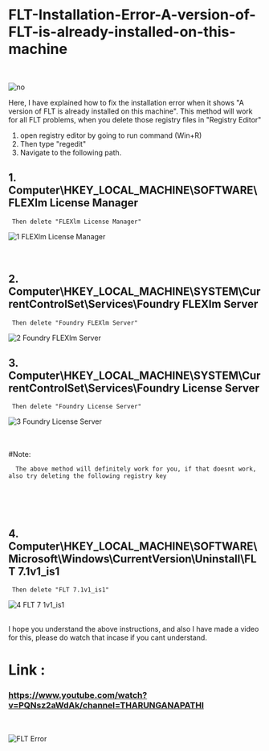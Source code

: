 # FLT-Installation-Error-A-version-of-FLT-is-already-installed-on-this-machine
<br>

![no](https://user-images.githubusercontent.com/65713157/132124051-98ae23eb-863c-416e-be30-dd1b69ea6cae.jpg)



Here, I have explained how to fix the installation error when it shows "A version of FLT is already installed on this machine". 
This method will work for all FLT problems, when you delete those registry files in "Registry Editor"

1. open registry editor by going to run command (Win+R)
2. Then type "regedit"
3. Navigate to the following path. 

##   1. Computer\HKEY_LOCAL_MACHINE\SOFTWARE\FLEXlm License Manager
     Then delete "FLEXlm License Manager"
 ![1  FLEXlm License Manager](https://user-images.githubusercontent.com/65713157/132123519-da556ac5-4bff-4735-a7b1-1933f55febfd.jpg)
<br><br><br>



 
##   2. Computer\HKEY_LOCAL_MACHINE\SYSTEM\CurrentControlSet\Services\Foundry FLEXlm Server
     Then delete "Foundry FLEXlm Server"
     
![2  Foundry FLEXlm Server](https://user-images.githubusercontent.com/65713157/132123721-9d559ec3-b63b-47ba-b109-ea8699a44641.jpg)
<br>

##   3. Computer\HKEY_LOCAL_MACHINE\SYSTEM\CurrentControlSet\Services\Foundry License Server
     Then delete "Foundry License Server"
![3  Foundry License Server](https://user-images.githubusercontent.com/65713157/132123723-097b9f86-c619-4720-9113-612d3bdbbf19.jpg)
<br><br><br>

#Note:<br>

      The above method will definitely work for you, if that doesnt work, also try deleting the following registry key
<br><br><br>

##   4. Computer\HKEY_LOCAL_MACHINE\SOFTWARE\Microsoft\Windows\CurrentVersion\Uninstall\FLT 7.1v1_is1
     Then delete "FLT 7.1v1_is1"
![4  FLT 7 1v1_is1](https://user-images.githubusercontent.com/65713157/132123728-423d2777-c49d-42c9-9ee9-ba63398b096c.jpg)

<br>
   I hope you understand the above instructions, and also I have made a video for this, please do watch that incase if you cant understand. 

 #  Link :
 ###  https://www.youtube.com/watch?v=PQNsz2aWdAk/channel=THARUNGANAPATHI
<br> 

![FLT Error](https://user-images.githubusercontent.com/65713157/132124150-0ec623b1-a0f9-4ae4-af92-951be7130436.jpg)


